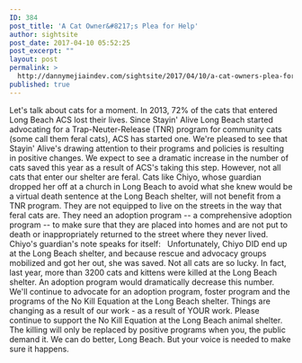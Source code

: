 ```yaml
---
ID: 384
post_title: 'A Cat Owner&#8217;s Plea for Help'
author: sightsite
post_date: 2017-04-10 05:52:25
post_excerpt: ""
layout: post
permalink: >
  http://dannymejiaindev.com/sightsite/2017/04/10/a-cat-owners-plea-for-help/
published: true
---
```

Let's talk about cats for a moment. In 2013, 72% of the cats that entered Long Beach ACS lost their lives. Since Stayin' Alive Long Beach started advocating for a Trap-Neuter-Release (TNR) program for community cats (some call them feral cats), ACS has started one. We're pleased to see that Stayin' Alive's drawing attention to their programs and policies is resulting in positive changes. We expect to see a dramatic increase in the number of cats saved this year as a result of ACS's taking this step. However, not all cats that enter our shelter are feral. Cats like Chiyo, whose guardian dropped her off at a church in Long Beach to avoid what she knew would be a virtual death sentence at the Long Beach shelter, will not benefit from a TNR program. They are not equipped to live on the streets in the way that feral cats are. They need an adoption program -- a comprehensive adoption program -- to make sure that they are placed into homes and are not put to death or inappropriately returned to the street where they never lived. Chiyo's guardian's note speaks for itself:   Unfortunately, Chiyo DID end up at the Long Beach shelter, and because rescue and advocacy groups mobilized and got her out, she was saved. Not all cats are so lucky. In fact, last year, more than 3200 cats and kittens were killed at the Long Beach shelter. An adoption program would dramatically decrease this number. We'll continue to advocate for an adoption program, foster program and the programs of the No Kill Equation at the Long Beach shelter. Things are changing as a result of our work - as a result of YOUR work. Please continue to support the No Kill Equation at the Long Beach animal shelter. The killing will only be replaced by positive programs when you, the public demand it. We can do better, Long Beach. But your voice is needed to make sure it happens.